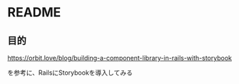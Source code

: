 # README

## 目的

https://orbit.love/blog/building-a-component-library-in-rails-with-storybook

を参考に、RailsにStorybookを導入してみる
